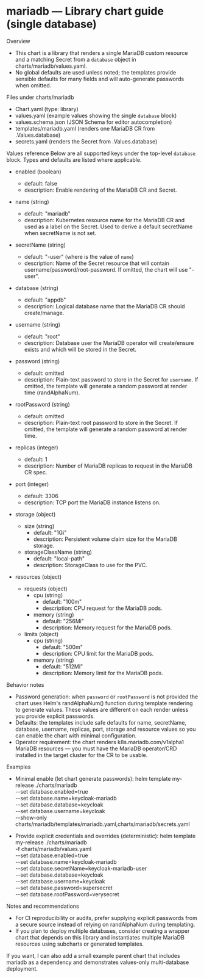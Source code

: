# mariadb — Library chart guide (single database)

Overview
- This chart is a library that renders a single MariaDB custom resource and a matching Secret from a `database` object in charts/mariadb/values.yaml.
- No global defaults are used unless noted; the templates provide sensible defaults for many fields and will auto-generate passwords when omitted.

Files under charts/mariadb
- Chart.yaml (type: library)
- values.yaml (example values showing the single `database` block)
- values.schema.json (JSON Schema for editor autocompletion)
- templates/mariadb.yaml (renders one MariaDB CR from .Values.database)
- secrets.yaml (renders the Secret from .Values.database)

Values reference
Below are all supported keys under the top-level `database` block. Types and defaults are listed where applicable.

- enabled (boolean)
  - default: false
  - description: Enable rendering of the MariaDB CR and Secret.

- name (string)
  - default: "mariadb"
  - description: Kubernetes resource name for the MariaDB CR and used as a label on the Secret. Used to derive a default secretName when secretName is not set.

- secretName (string)
  - default: "<name>-user" (where <name> is the value of `name`)
  - description: Name of the Secret resource that will contain username/password/root-password. If omitted, the chart will use "<name>-user".

- database (string)
  - default: "appdb"
  - description: Logical database name that the MariaDB CR should create/manage.

- username (string)
  - default: "root"
  - description: Database user the MariaDB operator will create/ensure exists and which will be stored in the Secret.

- password (string)
  - default: omitted
  - description: Plain-text password to store in the Secret for `username`. If omitted, the template will generate a random password at render time (randAlphaNum).

- rootPassword (string)
  - default: omitted
  - description: Plain-text root password to store in the Secret. If omitted, the template will generate a random password at render time.

- replicas (integer)
  - default: 1
  - description: Number of MariaDB replicas to request in the MariaDB CR spec.

- port (integer)
  - default: 3306
  - description: TCP port the MariaDB instance listens on.

- storage (object)
  - size (string)
    - default: "1Gi"
    - description: Persistent volume claim size for the MariaDB storage.
  - storageClassName (string)
    - default: "local-path"
    - description: StorageClass to use for the PVC.

- resources (object)
  - requests (object)
    - cpu (string)
      - default: "100m"
      - description: CPU request for the MariaDB pods.
    - memory (string)
      - default: "256Mi"
      - description: Memory request for the MariaDB pods.
  - limits (object)
    - cpu (string)
      - default: "500m"
      - description: CPU limit for the MariaDB pods.
    - memory (string)
      - default: "512Mi"
      - description: Memory limit for the MariaDB pods.

Behavior notes
- Password generation: when `password` or `rootPassword` is not provided the chart uses Helm's randAlphaNum() function during template rendering to generate values. These values are different on each render unless you provide explicit passwords.
- Defaults: the templates include safe defaults for name, secretName, database, username, replicas, port, storage and resource values so you can enable the chart with minimal configuration.
- Operator requirement: the chart renders k8s.mariadb.com/v1alpha1 MariaDB resources — you must have the MariaDB operator/CRD installed in the target cluster for the CR to be usable.

Examples
- Minimal enable (let chart generate passwords):
  helm template my-release ./charts/mariadb \
    --set database.enabled=true \
    --set database.name=keycloak-mariadb \
    --set database.database=keycloak \
    --set database.username=keycloak \
    --show-only charts/mariadb/templates/mariadb.yaml,charts/mariadb/secrets.yaml

- Provide explicit credentials and overrides (deterministic):
  helm template my-release ./charts/mariadb \
    -f charts/mariadb/values.yaml \
    --set database.enabled=true \
    --set database.name=keycloak-mariadb \
    --set database.secretName=keycloak-mariadb-user \
    --set database.database=keycloak \
    --set database.username=keycloak \
    --set database.password=supersecret \
    --set database.rootPassword=verysecret

Notes and recommendations
- For CI reproducibility or audits, prefer supplying explicit passwords from a secure source instead of relying on randAlphaNum during templating.
- If you plan to deploy multiple databases, consider creating a wrapper chart that depends on this library and instantiates multiple MariaDB resources using subcharts or generated templates.

If you want, I can also add a small example parent chart that includes mariadb as a dependency and demonstrates values-only multi-database deployment.
